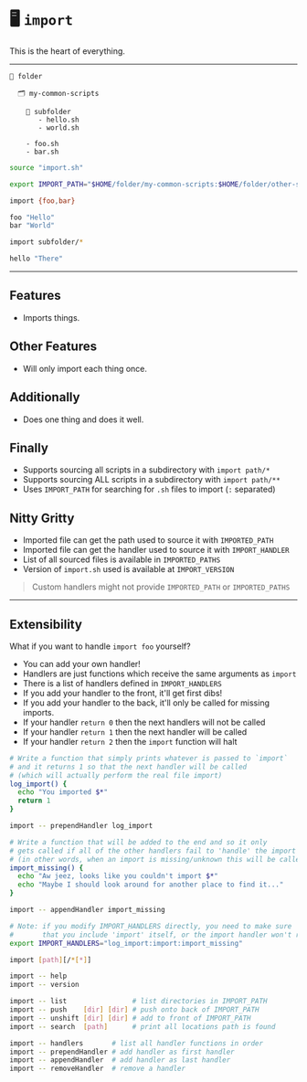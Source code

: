 # 🖥️ `import`

This is the heart of everything.

---

```
📂 folder

  🗂️ my-common-scripts

    📁 subfolder
       - hello.sh
       - world.sh

    - foo.sh
    - bar.sh
```

```sh
source "import.sh"

export IMPORT_PATH="$HOME/folder/my-common-scripts:$HOME/folder/other-scripts"
```

```sh
import {foo,bar}

foo "Hello"
bar "World"
```

```sh
import subfolder/*

hello "There"
```

---

## Features

- Imports things.

## Other Features

- Will only import each thing once.

## Additionally

- Does one thing and does it well.

## Finally

- Supports sourcing all scripts in a subdirectory with `import path/*`
- Supports sourcing ALL scripts in a subdirectory with `import path/**`
- Uses `IMPORT_PATH` for searching for `.sh` files to import (`:` separated)

## Nitty Gritty

- Imported file can get the path used to source it with `IMPORTED_PATH`
- Imported file can get the handler used to source it with `IMPORT_HANDLER`
- List of all sourced files is available in `IMPORTED_PATHS`
- Version of `import.sh` used is available at `IMPORT_VERSION`

> Custom handlers might not provide `IMPORTED_PATH` or `IMPORTED_PATHS`

---

## Extensibility

What if you want to handle `import foo` yourself?

- You can add your own handler!
- Handlers are just functions which receive the same arguments as `import`
- There is a list of handlers defined in `IMPORT_HANDLERS`
- If you add your handler to the front, it'll get first dibs!
- If you add your handler to the back, it'll only be called for missing imports.
- If your handler `return 0` then the next handlers will not be called
- If your handler `return 1` then the next handler will be called
- If your handler `return 2` then the `import` function will halt

```sh
# Write a function that simply prints whatever is passed to `import`
# and it returns 1 so that the next handler will be called
# (which will actually perform the real file import)
log_import() {
  echo "You imported $*"
  return 1
}

import -- prependHandler log_import
```

```sh
# Write a function that will be added to the end and so it only
# gets called if all of the other handlers fail to 'handle' the import
# (in other words, when an import is missing/unknown this will be called)
import_missing() {
  echo "Aw jeez, looks like you couldn't import $*"
  echo "Maybe I should look around for another place to find it..."
}

import -- appendHandler import_missing
```

```sh
# Note: if you modify IMPORT_HANDLERS directly, you need to make sure
#       that you include 'import' itself, or the import handler won't run.
export IMPORT_HANDLERS="log_import:import:import_missing"
```

```sh
import [path][/*[*]]

import -- help
import -- version

import -- list                # list directories in IMPORT_PATH
import -- push    [dir] [dir] # push onto back of IMPORT_PATH
import -- unshift [dir] [dir] # add to front of IMPORT_PATH
import -- search  [path]      # print all locations path is found

import -- handlers       # list all handler functions in order
import -- prependHandler # add handler as first handler
import -- appendHandler  # add handler as last handler
import -- removeHandler  # remove a handler
```
